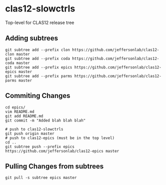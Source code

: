 # clas12-slowctrls
Top-level for CLAS12 release tree

## Adding subtrees
```
git subtree add --prefix clon https://github.com/jeffersonlab/clas12-clon master
git subtree add --prefix coda https://github.com/jeffersonlab/clas12-coda master
git subtree add --prefix epics https://github.com/jeffersonlab/clas12-epics master
git subtree add --prefix parms https://github.com/jeffersonlab/clas12-parms master
```

## Commiting Changes
```
cd epics/
vim README.md
git add README.md
git commit -m "Added blah blah blah"

# push to clas12-slowctrls
git push origin master
# push to clas12-epics (must be in the top level)
cd ..
git subtree push --prefix epics https://github.com/jeffersonlab/clas12-epics master
```

## Pulling Changes from subtrees
```
git pull -s subtree epics master
```

